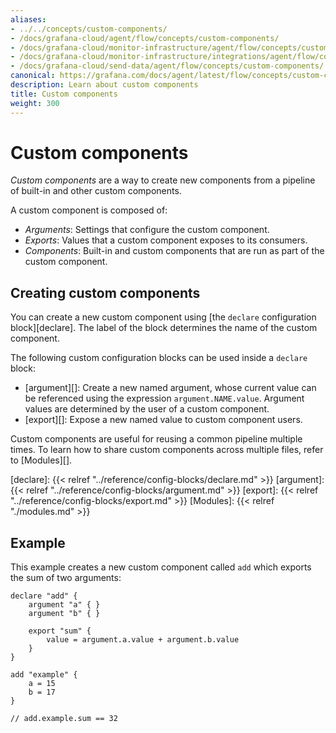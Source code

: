 ```yaml
---
aliases:
- ../../concepts/custom-components/
- /docs/grafana-cloud/agent/flow/concepts/custom-components/
- /docs/grafana-cloud/monitor-infrastructure/agent/flow/concepts/custom-components/
- /docs/grafana-cloud/monitor-infrastructure/integrations/agent/flow/concepts/custom-components/
- /docs/grafana-cloud/send-data/agent/flow/concepts/custom-components/
canonical: https://grafana.com/docs/agent/latest/flow/concepts/custom-components/
description: Learn about custom components
title: Custom components
weight: 300
---
```


# Custom components

_Custom components_ are a way to create new components from a pipeline of built-in and other custom components.

A custom component is composed of:

* _Arguments_: Settings that configure the custom component.
* _Exports_: Values that a custom component exposes to its consumers.
* _Components_: Built-in and custom components that are run as part of the custom component.

## Creating custom components

You can create a new custom component using [the `declare` configuration block][declare]. 
The label of the block determines the name of the custom component.

The following custom configuration blocks can be used inside a `declare` block:

* [argument][]: Create a new named argument, whose current value can be referenced using the expression `argument.NAME.value`. Argument values are determined by the user of a custom component.
* [export][]: Expose a new named value to custom component users.

Custom components are useful for reusing a common pipeline multiple times. To learn how to share custom components across multiple files, refer to [Modules][].

[declare]: {{< relref "../reference/config-blocks/declare.md" >}}
[argument]: {{< relref "../reference/config-blocks/argument.md" >}}
[export]: {{< relref "../reference/config-blocks/export.md" >}}
[Modules]: {{< relref "./modules.md" >}}

## Example

This example creates a new custom component called `add` which exports the sum
of two arguments:

```river
declare "add" {
    argument "a" { }
    argument "b" { }

    export "sum" {
        value = argument.a.value + argument.b.value
    }
}

add "example" {
    a = 15
    b = 17
}

// add.example.sum == 32
```
